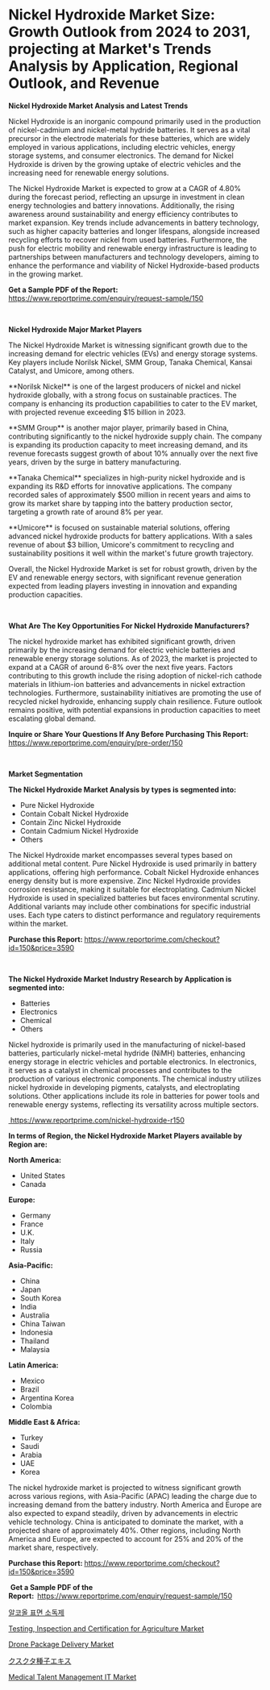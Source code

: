 <p><h1>Nickel Hydroxide Market Size: Growth Outlook from 2024 to 2031, projecting at Market's Trends Analysis by Application, Regional Outlook, and Revenue</h1></p><p><strong>Nickel Hydroxide Market Analysis and Latest Trends</strong></p>
<p><p>Nickel Hydroxide is an inorganic compound primarily used in the production of nickel-cadmium and nickel-metal hydride batteries. It serves as a vital precursor in the electrode materials for these batteries, which are widely employed in various applications, including electric vehicles, energy storage systems, and consumer electronics. The demand for Nickel Hydroxide is driven by the growing uptake of electric vehicles and the increasing need for renewable energy solutions.</p><p>The Nickel Hydroxide Market is expected to grow at a CAGR of 4.80% during the forecast period, reflecting an upsurge in investment in clean energy technologies and battery innovations. Additionally, the rising awareness around sustainability and energy efficiency contributes to market expansion. Key trends include advancements in battery technology, such as higher capacity batteries and longer lifespans, alongside increased recycling efforts to recover nickel from used batteries. Furthermore, the push for electric mobility and renewable energy infrastructure is leading to partnerships between manufacturers and technology developers, aiming to enhance the performance and viability of Nickel Hydroxide-based products in the growing market.</p></p>
<p><strong>Get a Sample PDF of the Report:&nbsp;</strong> <a href="https://www.reportprime.com/enquiry/request-sample/150">https://www.reportprime.com/enquiry/request-sample/150</a></p>
<p>&nbsp;</p>
<p><strong>Nickel Hydroxide Major Market Players</strong></p>
<p><p>The Nickel Hydroxide Market is witnessing significant growth due to the increasing demand for electric vehicles (EVs) and energy storage systems. Key players include Norilsk Nickel, SMM Group, Tanaka Chemical, Kansai Catalyst, and Umicore, among others.</p><p>**Norilsk Nickel** is one of the largest producers of nickel and nickel hydroxide globally, with a strong focus on sustainable practices. The company is enhancing its production capabilities to cater to the EV market, with projected revenue exceeding $15 billion in 2023.</p><p>**SMM Group** is another major player, primarily based in China, contributing significantly to the nickel hydroxide supply chain. The company is expanding its production capacity to meet increasing demand, and its revenue forecasts suggest growth of about 10% annually over the next five years, driven by the surge in battery manufacturing.</p><p>**Tanaka Chemical** specializes in high-purity nickel hydroxide and is expanding its R&D efforts for innovative applications. The company recorded sales of approximately $500 million in recent years and aims to grow its market share by tapping into the battery production sector, targeting a growth rate of around 8% per year.</p><p>**Umicore** is focused on sustainable material solutions, offering advanced nickel hydroxide products for battery applications. With a sales revenue of about $3 billion, Umicore's commitment to recycling and sustainability positions it well within the market's future growth trajectory.</p><p>Overall, the Nickel Hydroxide Market is set for robust growth, driven by the EV and renewable energy sectors, with significant revenue generation expected from leading players investing in innovation and expanding production capacities.</p></p>
<p>&nbsp;</p>
<p><strong>What Are The Key Opportunities For Nickel Hydroxide Manufacturers?</strong></p>
<p><p>The nickel hydroxide market has exhibited significant growth, driven primarily by the increasing demand for electric vehicle batteries and renewable energy storage solutions. As of 2023, the market is projected to expand at a CAGR of around 6-8% over the next five years. Factors contributing to this growth include the rising adoption of nickel-rich cathode materials in lithium-ion batteries and advancements in nickel extraction technologies. Furthermore, sustainability initiatives are promoting the use of recycled nickel hydroxide, enhancing supply chain resilience. Future outlook remains positive, with potential expansions in production capacities to meet escalating global demand.</p></p>
<p><strong>Inquire or Share Your Questions If Any Before Purchasing This Report:</strong> <a href="https://www.reportprime.com/enquiry/pre-order/150">https://www.reportprime.com/enquiry/pre-order/150</a></p>
<p>&nbsp;</p>
<p><strong>Market Segmentation</strong></p>
<p><strong>The Nickel Hydroxide Market Analysis by types is segmented into:</strong></p>
<p><ul><li>Pure Nickel Hydroxide</li><li>Contain Cobalt Nickel Hydroxide</li><li>Contain Zinc Nickel Hydroxide</li><li>Contain Cadmium Nickel Hydroxide</li><li>Others</li></ul></p>
<p><p>The Nickel Hydroxide market encompasses several types based on additional metal content. Pure Nickel Hydroxide is used primarily in battery applications, offering high performance. Cobalt Nickel Hydroxide enhances energy density but is more expensive. Zinc Nickel Hydroxide provides corrosion resistance, making it suitable for electroplating. Cadmium Nickel Hydroxide is used in specialized batteries but faces environmental scrutiny. Additional variants may include other combinations for specific industrial uses. Each type caters to distinct performance and regulatory requirements within the market.</p></p>
<p><strong>Purchase this Report:&nbsp;</strong><a href="https://www.reportprime.com/checkout?id=150&price=3590">https://www.reportprime.com/checkout?id=150&price=3590</a></p>
<p>&nbsp;</p>
<p><strong>The Nickel Hydroxide Market Industry Research by Application is segmented into:</strong></p>
<p><ul><li>Batteries</li><li>Electronics</li><li>Chemical</li><li>Others</li></ul></p>
<p><p>Nickel hydroxide is primarily used in the manufacturing of nickel-based batteries, particularly nickel-metal hydride (NiMH) batteries, enhancing energy storage in electric vehicles and portable electronics. In electronics, it serves as a catalyst in chemical processes and contributes to the production of various electronic components. The chemical industry utilizes nickel hydroxide in developing pigments, catalysts, and electroplating solutions. Other applications include its role in batteries for power tools and renewable energy systems, reflecting its versatility across multiple sectors.</p></p>
<p><a href="https://www.reportprime.com/nickel-hydroxide-r150">&nbsp;https://www.reportprime.com/nickel-hydroxide-r150</a></p>
<p><strong>In terms of Region, the Nickel Hydroxide Market Players available by Region are:</strong></p>
<p>
    <p> <strong> North America: </strong>
        <ul>
            <li>United States</li>
            <li>Canada</li>
        </ul>
        </p> 
    <p> <strong> Europe: </strong>
        <ul>
            <li>Germany</li>
            <li>France</li>
            <li>U.K.</li>
            <li>Italy</li>
            <li>Russia</li>
        </ul>
        </p> 
    <p> <strong> Asia-Pacific: </strong>
        <ul>
            <li>China</li>
            <li>Japan</li>
            <li>South Korea</li>
            <li>India</li>
            <li>Australia</li>
            <li>China Taiwan</li>
            <li>Indonesia</li>
            <li>Thailand</li>
            <li>Malaysia</li>
        </ul>
        </p> 
    <p> <strong> Latin America: </strong>
        <ul>
            <li>Mexico</li>
            <li>Brazil</li>
            <li>Argentina Korea</li>
            <li>Colombia</li>
        </ul>
        </p> 
    <p> <strong> Middle East & Africa: </strong>
        <ul>
            <li>Turkey</li>
            <li>Saudi</li>
            <li>Arabia</li>
            <li>UAE</li>
            <li>Korea</li>
        </ul>
    </p>
    </p>
<p><p>The nickel hydroxide market is projected to witness significant growth across various regions, with Asia-Pacific (APAC) leading the charge due to increasing demand from the battery industry. North America and Europe are also expected to expand steadily, driven by advancements in electric vehicle technology. China is anticipated to dominate the market, with a projected share of approximately 40%. Other regions, including North America and Europe, are expected to account for 25% and 20% of the market share, respectively.</p></p>
<p><strong>Purchase this Report: </strong><a href="https://www.reportprime.com/checkout?id=150&price=3590">https://www.reportprime.com/checkout?id=150&price=3590</a></p>
<p>&nbsp;<strong>Get a Sample PDF of the Report:&nbsp;&nbsp;</strong><a href="https://www.reportprime.com/enquiry/request-sample/150">https://www.reportprime.com/enquiry/request-sample/150</a></p>
<p><strong></strong></p>
<p><p><a href="https://medium.com/@carlosdytouglas8907667/%EC%95%8C%EC%BD%94%EC%98%AC-%ED%91%9C%EB%A9%B4-%EC%86%8C%EB%8F%85%EC%A0%9C-%EC%8B%9C%EC%9E%A5-%EA%B8%80%EB%A1%9C%EB%B2%8C-%EB%B0%8F-%EC%A7%80%EC%97%AD-%EB%B6%84%EC%84%9D-%EC%B5%9C%EC%A2%85-%EC%82%AC%EC%9A%A9%EC%9E%90-%EC%A0%9C%ED%92%88-%EB%B0%8F-%EC%A7%80%EC%97%AD%EC%97%90-%EC%A4%91%EC%A0%90-%EB%B6%84%EC%84%9D-%EB%B0%8F-%EC%98%88%EC%B8%A1-2024-2031-d10e0530cd7b">알코올 표면 소독제</a></p><p><a href="https://www.linkedin.com/pulse/testing-inspection-certification-agriculture-market-analysis-wwcqe?trackingId=EQNGG%2B2BTuW5OqxFpy0Vnw%3D%3D">Testing, Inspection and Certification for Agriculture Market</a></p><p><a href="https://medium.com/@tammyjones1939/global-drone-package-delivery-market-opportunities-and-forecast-for-period-from-2024-to-2031-1b50eb3dce8a">Drone Package Delivery Market</a></p><p><a href="https://medium.com/@maudward1907/%E3%82%AF%E3%82%B9%E3%82%AF%E3%82%BF%E3%82%B7%E3%83%BC%E3%83%89%E3%82%A8%E3%82%AD%E3%82%B9%E5%B8%82%E5%A0%B4-2024%E5%B9%B4%E3%81%8B%E3%82%892031%E5%B9%B4%E3%81%AE%E3%82%B0%E3%83%AD%E3%83%BC%E3%83%90%E3%83%AB%E5%B8%82%E5%A0%B4%E5%8B%95%E5%90%91%E3%81%A8%E8%B2%A9%E5%A3%B2%E3%81%AE%E3%83%88%E3%83%AC%E3%83%B3%E3%83%89-be1a7b1bd27f">クスクタ種子エキス</a></p><p><a href="https://medium.com/@itzelheller546/medical-talent-management-it-industry-sector-market-dynamics-and-future-scenarios-2024-2031-13e8a610f30f">Medical Talent Management IT Market</a></p></p>